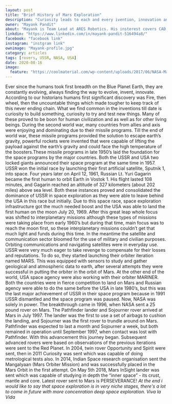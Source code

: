 ```yaml
---
layout: post
title: "Brief History of Mars Exploration"
description: "Curiosity leads to each and every ivention, innovation and exploration"
owner: "Mayank Pandit"
about: "Mayank is Team Lead at ARES Robotics. His insterest covers CAD and CAM designs and Suspesnion system. He is also learning ROS and openCV for obstacle detection."
linkdin: "https://www.linkedin.com/in/mayank-pandit-516494a8/"
facebook: "facebook link"
instagram: "instgram link"
ownimage: "Mayank-profile.jpg"
category: articles
tags: [rovers, USSR, NASA, USA]
date: 2020-08-16
image:
  feature: "https://coolmaterial.com/wp-content/uploads/2017/06/NASA-Mars-Rover-new.jpg"
---
```


Ever since the humans took first breadth on the Blue Planet Earth, they are constantly evolving, always finding the way to evolve, invent, innovate. According to our historians humans first significant discovery was Fire, then wheel, then the uncountable things which made tougher to keep track of this never ending chain. What we find common in the inventions till date is curiosity to build something, curiosity to try and test new things. Many of these proved to be boon for human civilization and as well as for other living beings. During the second world war, many countries from allies and axis were enjoying and dominating due to their missile programs. Till the end of world war, these missile programs provided the solution to escape earth’s gravity, powerful rockets were invented that were capable of lifting the payload against the earth’s gravity and could face the high temperature of the boosters.These missile programs in late 1950’s laid the foundation for the space programs by the major countries. Both the USSR and USA two locked giants announced their space program at the same time in 1957. USSR won the initial race by launching their first artificial satellite, Sputnik 1, into space. Four years later on April 12, 1961, Russian Lt. Yuri Gagarin became the first human to orbit Earth in Vostok 1. His flight lasted 108 minutes, and Gagarin reached an altitude of 327 kilometers (about 202 miles) above sea level. Both these instances proved and consolidated the dominance of USSR in space exploration as they were able to leave behind the USA in this race but initially. Due to this space race, space exploration infrastructure got the much needed boost and the USA was able to land the first human on the moon July 20, 1969. After this great leap whole focus was shifted to interplanetary missions although these types of missions were taking place from early 1960’s but during that time, main focus was to reach the moon first, so these interplanetary missions couldn’t get that much light and funds during this time. In the meantime the satellite and communication sector bloomed for the use of military and civilian purposes. Orbiting communications and navigating satellites were in everyday use. USSR were very much eager to take revenge to compensate for their losses and reputations. To do so, they started launching their orbiter iteration named MARS. This was equipped with sensors to study and gather geological and atmospheric data to earth, after several attempts they were successful in putting the orbiter in the orbit of Mars. At the other end of the world, USA space agency were also working with their orbiter MARINER. Both the countries were in fierce competition to land on Mars and Russian agency were able to do the same before the USA in late 1980’s, but this was the last major achievement of USSR in their space program because in 1991 USSR dismantled and the space program was paused. Now, NASA was solely in power. The breakthrough came in 1996, when NASA sent a 25 pound rover on Mars. The Pathfinder lander and Sojourner rover arrived at Mars in July 1997. The lander was the first to use a set of airbags to cushion the landing, and Sojourner was the first rover to trundle around on Mars. Pathfinder was expected to last a month and Sojourner a week, but both remained in operation until September 1997, when contact was lost with Pathfinder. With this advancement this journey began. Subsequent advanced rovers were based on observations of the previous iterations were sent to the Red Planet. In 2004, twin rover Opportunity and Spirit were sent, then in 2011 Curiosity was sent which was capable of doing metrological tests also. In 2014, Indian Space research organisation sent the Mangalyaan (Mars Orbiter Mission) and was successfully placed in the Mars Orbit in the first attempt. On May 5th 2018, Mars InSight lander was sent which was capable of studying in depth the “inner space” - its crust, mantle and core. Latest rover sent to Mars is PERSEVERANCE!
*At the end i would like to say that space exploration is in very niche stages, there's a lot to come in future with more concenration deep space exploration.*
*Viva la Vida*


